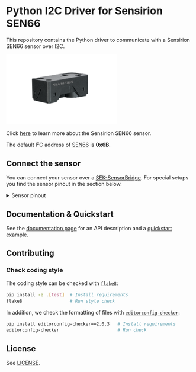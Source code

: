 # Python I2C Driver for Sensirion SEN66

This repository contains the Python driver to communicate with a Sensirion SEN66 sensor over I2C.

<img src="https://raw.githubusercontent.com/Sensirion/python-i2c-sen66/master/images/sen6x.png"
    width="300px" alt="SEN66 picture">


Click [here](https://sensirion.com/sen6x-air-quality-sensor-platform) to learn more about the Sensirion SEN66 sensor.



The default I²C address of [SEN66](https://www.sensirion.com/products/catalog/SEN66) is **0x6B**.



## Connect the sensor

You can connect your sensor over a [SEK-SensorBridge](https://developer.sensirion.com/sensirion-products/sek-sensorbridge/).
For special setups you find the sensor pinout in the section below.

<details><summary>Sensor pinout</summary>
<p>
<img src="https://raw.githubusercontent.com/Sensirion/python-i2c-sen66/master/images/sen6x-pinout.png"
     width="300px" alt="sensor wiring picture">

| *Pin* | *Cable Color* | *Name* | *Description*  | *Comments* |
|-------|---------------|:------:|----------------|------------|
| 1 | red | VDD | Supply Voltage | 3.3V ±5%
| 2 | black | GND | Ground |
| 3 | green | SDA | I2C: Serial data input / output | TTL 5V compatible
| 4 | yellow | SCL | I2C: Serial clock input | TTL 5V compatible
| 5 |  | GND | Ground | Do not connect (Pins 2 and 5 are connected internally)
| 6 |  | VDD | Supply Voltage | Do not connect (Pins 1 and 6 are connected internally)


</p>
</details>


## Documentation & Quickstart

See the [documentation page](https://sensirion.github.io/python-i2c-sen66) for an API description and a
[quickstart](https://sensirion.github.io/python-i2c-sen66/execute-measurements.html) example.


## Contributing

### Check coding style

The coding style can be checked with [`flake8`](http://flake8.pycqa.org/):

```bash
pip install -e .[test]  # Install requirements
flake8                  # Run style check
```

In addition, we check the formatting of files with
[`editorconfig-checker`](https://editorconfig-checker.github.io/):

```bash
pip install editorconfig-checker==2.0.3   # Install requirements
editorconfig-checker                      # Run check
```

## License

See [LICENSE](LICENSE).